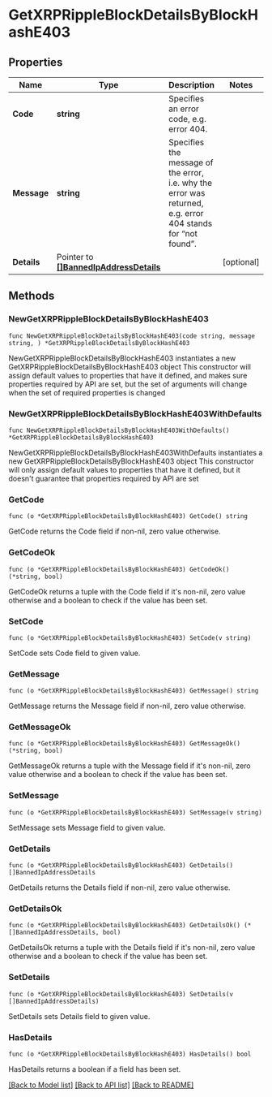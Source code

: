 # GetXRPRippleBlockDetailsByBlockHashE403

## Properties

Name | Type | Description | Notes
------------ | ------------- | ------------- | -------------
**Code** | **string** | Specifies an error code, e.g. error 404. | 
**Message** | **string** | Specifies the message of the error, i.e. why the error was returned, e.g. error 404 stands for “not found”. | 
**Details** | Pointer to [**[]BannedIpAddressDetails**](BannedIpAddressDetails.md) |  | [optional] 

## Methods

### NewGetXRPRippleBlockDetailsByBlockHashE403

`func NewGetXRPRippleBlockDetailsByBlockHashE403(code string, message string, ) *GetXRPRippleBlockDetailsByBlockHashE403`

NewGetXRPRippleBlockDetailsByBlockHashE403 instantiates a new GetXRPRippleBlockDetailsByBlockHashE403 object
This constructor will assign default values to properties that have it defined,
and makes sure properties required by API are set, but the set of arguments
will change when the set of required properties is changed

### NewGetXRPRippleBlockDetailsByBlockHashE403WithDefaults

`func NewGetXRPRippleBlockDetailsByBlockHashE403WithDefaults() *GetXRPRippleBlockDetailsByBlockHashE403`

NewGetXRPRippleBlockDetailsByBlockHashE403WithDefaults instantiates a new GetXRPRippleBlockDetailsByBlockHashE403 object
This constructor will only assign default values to properties that have it defined,
but it doesn't guarantee that properties required by API are set

### GetCode

`func (o *GetXRPRippleBlockDetailsByBlockHashE403) GetCode() string`

GetCode returns the Code field if non-nil, zero value otherwise.

### GetCodeOk

`func (o *GetXRPRippleBlockDetailsByBlockHashE403) GetCodeOk() (*string, bool)`

GetCodeOk returns a tuple with the Code field if it's non-nil, zero value otherwise
and a boolean to check if the value has been set.

### SetCode

`func (o *GetXRPRippleBlockDetailsByBlockHashE403) SetCode(v string)`

SetCode sets Code field to given value.


### GetMessage

`func (o *GetXRPRippleBlockDetailsByBlockHashE403) GetMessage() string`

GetMessage returns the Message field if non-nil, zero value otherwise.

### GetMessageOk

`func (o *GetXRPRippleBlockDetailsByBlockHashE403) GetMessageOk() (*string, bool)`

GetMessageOk returns a tuple with the Message field if it's non-nil, zero value otherwise
and a boolean to check if the value has been set.

### SetMessage

`func (o *GetXRPRippleBlockDetailsByBlockHashE403) SetMessage(v string)`

SetMessage sets Message field to given value.


### GetDetails

`func (o *GetXRPRippleBlockDetailsByBlockHashE403) GetDetails() []BannedIpAddressDetails`

GetDetails returns the Details field if non-nil, zero value otherwise.

### GetDetailsOk

`func (o *GetXRPRippleBlockDetailsByBlockHashE403) GetDetailsOk() (*[]BannedIpAddressDetails, bool)`

GetDetailsOk returns a tuple with the Details field if it's non-nil, zero value otherwise
and a boolean to check if the value has been set.

### SetDetails

`func (o *GetXRPRippleBlockDetailsByBlockHashE403) SetDetails(v []BannedIpAddressDetails)`

SetDetails sets Details field to given value.

### HasDetails

`func (o *GetXRPRippleBlockDetailsByBlockHashE403) HasDetails() bool`

HasDetails returns a boolean if a field has been set.


[[Back to Model list]](../README.md#documentation-for-models) [[Back to API list]](../README.md#documentation-for-api-endpoints) [[Back to README]](../README.md)


